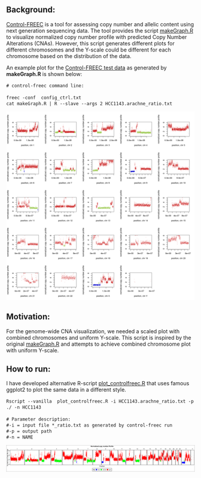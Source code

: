 ## Background:
[Control-FREEC](http://boevalab.inf.ethz.ch/FREEC/index.html) is a tool for assessing copy number and allelic content 
using next generation sequencing data. The tool provides the script [makeGraph.R](https://github.com/BoevaLab/FREEC/blob/master/scripts/makeGraph.R) 
to visualize normalized copy number profile with predicted Copy Number Alterations (CNAs). However, this script generates different plots for different chromosomes and the Y-scale could be different for each chromosome based on the distribution of the data.

An example plot for the [Control-FREEC test data](http://boevalab.inf.ethz.ch/FREEC/tutorial.html#Example) as generated by **makeGraph.R** is shown below:

```
# control-freec command line:

freec -conf  config_ctrl.txt
cat makeGraph.R | R --slave --args 2 HCC1143.arachne_ratio.txt
```

![**Figure A**](/data/HCC1143.arachne_ratio.txt.png) 

## Motivation:
For the genome-wide CNA visualization, we needed a scaled plot with combined chromosomes and uniform Y-scale. This script is inspired by the original [makeGraph.R](https://github.com/BoevaLab/FREEC/blob/master/scripts/makeGraph.R)
and attempts to achieve combined chromosome plot with uniform Y-scale.

## How to run:
I have developed alternative R-script [plot_controlfreec.R]() that uses famous ggplot2 to plot the same data in a different style.

```
Rscript --vanilla  plot_controlfreec.R -i HCC1143.arachne_ratio.txt -p ./ -n HCC1143

# Parameter description:
#-i = input file *_ratio.txt as generated by control-freec run
#-p = output path
#-n = NAME
```

![**Figure B**](/data/HCC1143_plot.png) 

